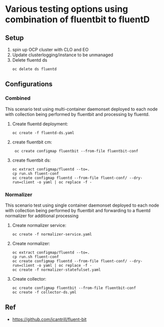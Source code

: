 # Various testing options using combination of fluentbit to fluentD

## Setup

1. spin up OCP cluster with CLO and EO
1. Update clusterlogging/instance to be unmanaged
1. Delete fluentd ds
    ```
    oc delete ds fluentd
    ```

## Configurations

### Combined
This scenario test using multi-container daemonset deployed to each node with collection being performed by fluentbit and processing by fluentd.  

1. Create fluentd deployment:
    ```
    oc create -f fluentd-ds.yaml
    ```
1. create fluentbit cm:
    ```
     oc create configmap fluentbit --from-file fluentbit-conf
    ```
1. create fluentbit ds:
    ```
    oc extract configmap/fluentd --to=.
    cp run.sh fluent-conf
    oc create configmap fluentd --from-file fluent-conf/ --dry-run=client -o yaml | oc replace -f -
    ```

### Normalizer
This scenario test using single container daemonset deployed to each node with collection being performed by fluentbit and forwarding to a fluentd 
normalizer for additional processing

1. Create normalizer service:
   ```
   oc create -f normalizer-service.yaml 
   ```
1. Create normalizer:
   ```
   oc extract configmap/fluentd --to=.
   cp run.sh fluent-conf
   oc create configmap fluentd --from-file fluent-conf/ --dry-run=client -o yaml | oc replace -f -
   oc create -f normalizer-statefulset.yaml
   ```
1. Create collector:
   ```
   oc create configmap fluentbit --from-file fluentbit-conf
   oc create -f collector-ds.yml
   ```



## Ref
* https://github.com/jcantrill/fluent-bit
